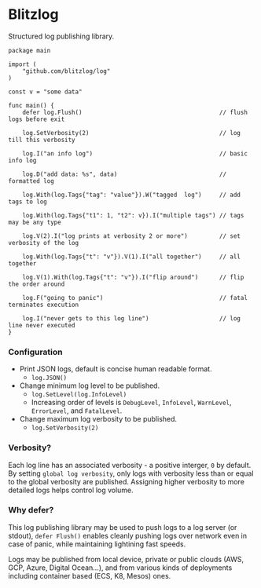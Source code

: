 # Blitzlog

Structured log publishing library.

```
package main

import (
	"github.com/blitzlog/log"
)

const v = "some data"

func main() {
    defer log.Flush()                                       // flush logs before exit

    log.SetVerbosity(2)                                     // log till this verbosity

    log.I("an info log")                                    // basic info log

    log.D("add data: %s", data)                             // formatted log

    log.With(log.Tags{"tag": "value"}).W("tagged  log")     // add tags to log

    log.With(log.Tags{"t1": 1, "t2": v}).I("multiple tags") // tags may be any type

    log.V(2).I("log prints at verbosity 2 or more")         // set verbosity of the log

    log.With(log.Tags{"t": "v"}).V(1).I("all together")     // all together

    log.V(1).With(log.Tags{"t": "v"}).I("flip around")      // flip the order around

    log.F("going to panic")                                 // fatal terminates execution

    log.I("never gets to this log line")                    // log line never executed
}
```

### Configuration

* Print JSON logs, default is concise human readable format.
	* `log.JSON()`
* Change minimum log level to be published.
	* `log.SetLevel(log.InfoLevel)`
	* Increasing order of levels is `DebugLevel`, `InfoLevel`, `WarnLevel`, `ErrorLevel`, and `FatalLevel`.
* Change maximum log verbosity to be published.
	* `log.SetVerbosity(2)`

### Verbosity?

Each log line has an associated verbosity - a positive interger, `0` by default. By setting `global log verbosity`, only logs with verbosity less than or equal to the global verbosity are published. Assigning higher verbosity to more detailed logs helps control log volume.

### Why defer?

This log publishing library may be used to push logs to a log server (or stdout), `defer Flush()` enables cleanly pushing logs over network even in case of panic, while maintaining lightining fast speeds.

Logs may be published from local device, private or public clouds (AWS, GCP, Azure, Digital Ocean...), and from various kinds of deployments including container based (ECS, K8, Mesos) ones.
